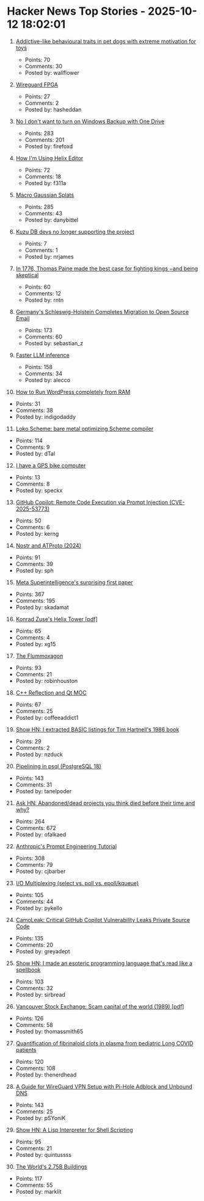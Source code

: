# Hacker News Top Stories - 2025-10-12 18:02:01

1. [Addictive-like behavioural traits in pet dogs with extreme motivation for toys](https://www.nature.com/articles/s41598-025-18636-0)
   - Points: 70
   - Comments: 30
   - Posted by: wallflower

2. [Wireguard FPGA](https://github.com/chili-chips-ba/wireguard-fpga)
   - Points: 27
   - Comments: 2
   - Posted by: hasheddan

3. [No I don't want to turn on Windows Backup with One Drive](https://idiallo.com/byte-size/say-no-to-onedrive-backup)
   - Points: 283
   - Comments: 201
   - Posted by: firefoxd

4. [How I'm Using Helix Editor](https://rushter.com/blog/helix-editor/)
   - Points: 72
   - Comments: 18
   - Posted by: f311a

5. [Macro Gaussian Splats](https://danybittel.ch/macro.html)
   - Points: 285
   - Comments: 43
   - Posted by: danybittel

6. [Kuzu DB devs no longer supporting the project](https://kuzudb.com)
   - Points: 7
   - Comments: 1
   - Posted by: nrjames

7. [In 1776, Thomas Paine made the best case for fighting kings −and being skeptical](https://theconversation.com/in-1776-thomas-paine-made-the-best-case-for-fighting-kings-and-for-being-skeptical-266448)
   - Points: 60
   - Comments: 12
   - Posted by: rntn

8. [Germany's Schleswig-Holstein Completes Migration to Open Source Email](https://news.itsfoss.com/schleswig-holstein-email-system-migration/)
   - Points: 173
   - Comments: 60
   - Posted by: sebastian_z

9. [Faster LLM inference](https://www.together.ai/blog/adaptive-learning-speculator-system-atlas)
   - Points: 158
   - Comments: 34
   - Posted by: alecco

10. [How to Run WordPress completely from RAM](https://rickconlee.com/how-to-run-wordpress-completely-from-ram/)
   - Points: 31
   - Comments: 38
   - Posted by: indigodaddy

11. [Loko Scheme: bare metal optimizing Scheme compiler](https://scheme.fail/)
   - Points: 114
   - Comments: 9
   - Posted by: dTal

12. [I have a GPS bike computer](https://utcc.utoronto.ca/~cks/space/blog/tech/WhyIHaveGPSBikeComputer)
   - Points: 13
   - Comments: 8
   - Posted by: speckx

13. [GitHub Copilot: Remote Code Execution via Prompt Injection (CVE-2025-53773)](https://embracethered.com/blog/posts/2025/github-copilot-remote-code-execution-via-prompt-injection/)
   - Points: 50
   - Comments: 6
   - Posted by: kerng

14. [Nostr and ATProto (2024)](https://shreyanjain.net/2024/07/05/nostr-and-atproto.html)
   - Points: 91
   - Comments: 39
   - Posted by: sph

15. [Meta Superintelligence's surprising first paper](https://paddedinputs.substack.com/p/meta-superintelligences-surprising)
   - Points: 367
   - Comments: 195
   - Posted by: skadamat

16. [Konrad Zuse's Helix Tower [pdf]](https://www.iaarc.org/publications/fulltext/The_helix-tower_by_konrad_zuse_automated_con-_and_deconstruction.pdf)
   - Points: 65
   - Comments: 4
   - Posted by: xg15

17. [The Flummoxagon](https://n-e-r-v-o-u-s.com/blog/?p=9827)
   - Points: 93
   - Comments: 21
   - Posted by: robinhouston

18. [C++ Reflection and Qt MOC](https://wiki.qt.io/C%2B%2B_reflection_(P2996)_and_moc)
   - Points: 67
   - Comments: 25
   - Posted by: coffeeaddict1

19. [Show HN: I extracted BASIC listings for Tim Hartnell's 1986 book](https://github.com/nzduck/hartnell-exploring-ai-book)
   - Points: 29
   - Comments: 2
   - Posted by: nzduck

20. [Pipelining in psql (PostgreSQL 18)](https://postgresql.verite.pro/blog/2025/10/01/psql-pipeline.html)
   - Points: 143
   - Comments: 31
   - Posted by: tanelpoder

21. [Ask HN: Abandoned/dead projects you think died before their time and why?](undefined)
   - Points: 264
   - Comments: 672
   - Posted by: ofalkaed

22. [Anthropic's Prompt Engineering Tutorial](https://github.com/anthropics/prompt-eng-interactive-tutorial)
   - Points: 308
   - Comments: 79
   - Posted by: cjbarber

23. [I/O Multiplexing (select vs. poll vs. epoll/kqueue)](https://nima101.github.io/io_multiplexing)
   - Points: 105
   - Comments: 44
   - Posted by: pykello

24. [CamoLeak: Critical GitHub Copilot Vulnerability Leaks Private Source Code](https://www.legitsecurity.com/blog/camoleak-critical-github-copilot-vulnerability-leaks-private-source-code)
   - Points: 135
   - Comments: 20
   - Posted by: greyadept

25. [Show HN: I made an esoteric programming language that's read like a spellbook](https://github.com/sirbread/spellscript)
   - Points: 103
   - Comments: 32
   - Posted by: sirbread

26. [Vancouver Stock Exchange: Scam capital of the world (1989) [pdf]](https://scamcouver.wordpress.com/wp-content/uploads/2012/04/scam-capital.pdf)
   - Points: 126
   - Comments: 58
   - Posted by: thomassmith65

27. [Quantification of fibrinaloid clots in plasma from pediatric Long COVID patients](https://www.researchsquare.com/article/rs-7483367/v1)
   - Points: 120
   - Comments: 108
   - Posted by: thenerdhead

28. [A Guide for WireGuard VPN Setup with Pi-Hole Adblock and Unbound DNS](https://psyonik.tech/posts/a-guide-for-wireguard-vpn-setup-with-pi-hole-adblock-and-unbound-dns/)
   - Points: 143
   - Comments: 25
   - Posted by: pSYoniK

29. [Show HN: A Lisp Interpreter for Shell Scripting](https://github.com/gue-ni/redstart)
   - Points: 95
   - Comments: 21
   - Posted by: quintussss

30. [The World's 2.75B Buildings](https://tech.marksblogg.com/building-footprints-gba.html)
   - Points: 117
   - Comments: 55
   - Posted by: marklit


